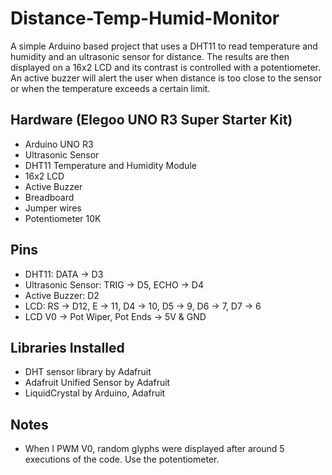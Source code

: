 # Distance-Temp-Humid-Monitor
A simple Arduino based project that uses a DHT11 to read temperature and humidity and an ultrasonic sensor for distance. The results are then displayed on a 16x2 LCD and its contrast is controlled with a potentiometer. An active buzzer will alert the user when distance is too close to the sensor or when the temperature exceeds a certain limit.

## Hardware (Elegoo UNO R3 Super Starter Kit)
- Arduino UNO R3
- Ultrasonic Sensor
- DHT11 Temperature and Humidity Module
- 16x2 LCD
- Active Buzzer
- Breadboard
- Jumper wires
- Potentiometer 10K

## Pins
-  DHT11: DATA -> D3
-  Ultrasonic Sensor: TRIG -> D5, ECHO -> D4
-  Active Buzzer: D2
-  LCD: RS -> D12, E -> 11, D4 -> 10, D5 -> 9, D6 -> 7, D7 -> 6
-  LCD V0 -> Pot Wiper, Pot Ends -> 5V & GND

## Libraries Installed
- DHT sensor library by Adafruit
- Adafruit Unified Sensor by Adafruit
- LiquidCrystal by Arduino, Adafruit

## Notes
- When I PWM V0, random glyphs were displayed after around 5 executions of the code. Use the potentiometer.
